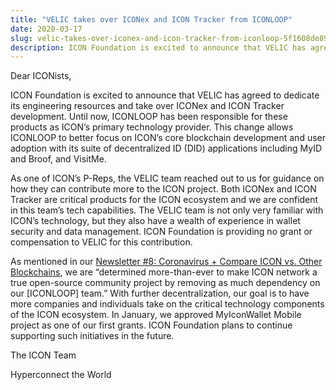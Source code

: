 ```yaml
---
title: "VELIC takes over ICONex and ICON Tracker from ICONLOOP"
date: 2020-03-17
slug: velic-takes-over-iconex-and-icon-tracker-from-iconloop-5f1608de89da
description: ICON Foundation is excited to announce that VELIC has agreed to dedicate its engineering resources and take over ICONex and ICON Tracker development.
---
```


Dear ICONists,

ICON Foundation is excited to announce that VELIC has agreed to dedicate its engineering resources and take over ICONex and ICON Tracker development. Until now, ICONLOOP has been responsible for these products as ICON’s primary technology provider. This change allows ICONLOOP to better focus on ICON’s core blockchain development and user adoption with its suite of decentralized ID (DID) applications including MyID and Broof, and VisitMe.

As one of ICON’s P-Reps, the VELIC team reached out to us for guidance on how they can contribute more to the ICON project. Both ICONex and ICON Tracker are critical products for the ICON ecosystem and we are confident in this team’s tech capabilities. The VELIC team is not only very familiar with ICON’s technology, but they also have a wealth of experience in wallet security and data management. ICON Foundation is providing no grant or compensation to VELIC for this contribution.

As mentioned in our [Newsletter #8: Coronavirus + Compare ICON vs. Other Blockchains](https://www.getrevue.co/profile/helloiconworld/issues/icon-newsletter-8-coronavirus-compare-icon-vs-other-blockchains-229229), we are “determined more-than-ever to make ICON network a true open-source community project by removing as much dependency on our [ICONLOOP] team.” With further decentralization, our goal is to have more companies and individuals take on the critical technology components of the ICON ecosystem. In January, we approved MyIconWallet Mobile project as one of our first grants. ICON Foundation plans to continue supporting such initiatives in the future.

The ICON Team

Hyperconnect the World

